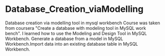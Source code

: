 # Database_Creation_viaModelling
Database creation via modelling tool in mysql workbench 
Course was taken from coursera "Create a database with modeling tool in MySQL work bench". I learned how to use the Modeling and Design Tool in MySQL Workbench.
Generate a database from a model in MySQL Workbench.Import data into an existing database table in MySQL Workbench.


